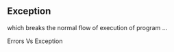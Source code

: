 ## Exception 

which breaks the normal flow of execution of program ... 

Errors                  Vs          Exception 
